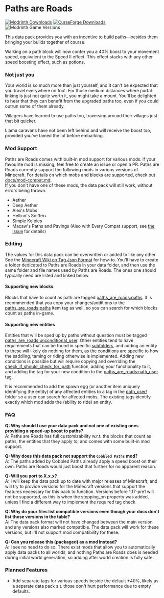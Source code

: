 # Paths are Roads
[![Modrinth Downloads](https://img.shields.io/modrinth/dt/paths-are-roads?style=flat&logo=modrinth&label=Modrinth)](https://modrinth.com/datapack/paths-are-roads)
[![CurseForge Downloads](https://img.shields.io/curseforge/dt/961218?style=flat&logo=curseforge&label=Curseforge)](https://www.curseforge.com/minecraft/texture-packs/paths-are-roads)
![Modrinth Game Versions](https://img.shields.io/modrinth/game-versions/paths-are-roads?style=flat&label=Supported%20Versions)

This data pack provides you with an incentive to build paths—besides them bringing your builds together of course.

Walking on a path block will now confer you a 40% boost to your movement speed, equivalent to the Speed II effect. This effect stacks with any other speed boosting effect, such as potions.

### Not just you
Your world is so much more than just yourself, and it can't be expected that you travel everywhere on foot. For those medium distances where portal linking is just not quite worth it, you might take a mount. You'll be delighted to hear that they can benefit from the upgraded paths too, even if you could outrun some of them already.

Villagers have learned to use paths too, traversing around their villages just that bit quicker.

Llama caravans have not been left behind and will receive the boost too, provided you've tamed the lot before embarking.

### Mod Support
Paths are Roads comes with built-in mod support for various mods. If your favourite mod is missing, feel free to create an issue or open a PR.
Paths are Roads currently support the following mods in various versions of Minecraft. For details on which mobs and blocks are supported, check out [docs/mod-compat.md](docs/mod-compat.md).  
If you don't have one of these mods, the data pack will still work, without errors being thrown.
- Aether
- Deep Aether
- Alex's Mobs
- Hellion's Sniffer+
- Simple Kelpies
- Macaw's Paths and Pavings (Also with Every Compat support, see [the issue](https://github.com/VoidLeech/Paths-Are-Roads/issues/10) for details)

### Editing
The values for this data pack can be overwritten or added to like any other. See the [Minecraft Wiki on Tag Json Format](https://minecraft.wiki/w/Tag#JSON_format) for how-to. You'll have to create a folder dedicated to Paths are Roads in your data folder, and then use the same folder and file names used by Paths are Roads. The ones one should typically need are listed and linked below.

#### Supporting new blocks
Blocks that have to count as path are tagged [paths_are_roads:paths](data/paths_are_roads/tags/blocks/paths.json). It is recommended that you copy your changes/additions to the [paths_are_roads:paths](data/paths_are_roads/tags/items/paths.json) item tag as well, so you can search for which blocks count as paths in-game.  

#### Supporting new entities
Entities that will be sped up by paths without question must be tagged [paths_are_roads:unconditional_user](data/paths_are_roads/tags/entity_types/unconditional_user.json). Other entities tend to have requirements that can be found in specific [subfolders](data/paths_are_roads/tags/entity_types/), and adding an entity to these will likely do nothing for them, as the conditions are specific to how the saddling, taming or riding otherwise is implemented. Adding new conditions is possible but will require copying and overriding the [check_if_should_check_for_path](data/paths_are_roads/functions/check_if_should_check_for_path.mcfunction) function, adding your functionality to it, and adding the tag for your new condition to the [paths_are_roads:path_user](data/paths_are_roads/tags/entity_types/path_user.json) tag.  

It is recommended to add the spawn egg (or another item uniquely identifying the entity) of any affected entities to a tag in the [path_user/](data/paths_are_roads/tags/items/path_user/) folder so a user can search for affected mobs. The existing tags identify exactly which mod adds the (ability to ride) an entity.

### FAQ
**Q: Why should I use your data pack and not one of existing ones providing a speed-up boost to paths?**  
A: Paths are Roads has full customizability w.r.t. the blocks that count as paths, the entities that they apply to, and comes with some built-in mod support.

**Q: Why does this data pack not support the `Cobbled Paths` mod?**  
A: The paths added by Cobbled Paths already apply a speed boost on their own. Paths are Roads would just boost that further for no apparent reason.

**Q: Will you port to X.x.x?**  
A: I will keep the data pack up to date with major releases of Minecraft, and will try to provide versions for the Minecraft versions that support the features necessary for this pack to function. Versions before 1.17-pre1 will not be supported, as this is when the stepping_on property was added, unless I find a different way to implement the required tag check.

**Q: Why do your files list compatible versions even though your docs don't list those versions in the table?**  
A: The data pack format will not have changed between the main version and any versions also marked compatible. The data pack will work for these versions, but I'll not support mod compatibility for these.

**Q: Can you release this (packaged) as a mod instead?**  
A: I see no need to do so. There exist mods that allow you to automatically apply data packs to all worlds, and nothing Paths are Roads does is needed during initial world generation, so adding after world creation is fully safe.

### Planned Features
- Add separate tags for various speeds beside the default +40%, likely as a separate data pack s.t. those don't hurt performance due to empty defaults.
